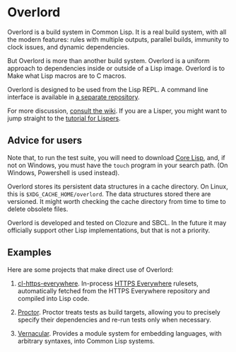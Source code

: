 # Overlord

Overlord is a build system in Common Lisp. It is a real build system,
with all the modern features: rules with multiple outputs, parallel
builds, immunity to clock issues, and dynamic dependencies.

But Overlord is more than another build system. Overlord is a uniform
approach to dependencies inside or outside of a Lisp image. Overlord
is to Make what Lisp macros are to C macros.

Overlord is designed to be used from the Lisp REPL. A command line
interface is available in [a separate repository][cli].

For more discussion, [consult the wiki][wiki]. If you are a Lisper, you
might want to jump straight to the [tutorial for Lispers][tutorial].

## Advice for users

Note that, to run the test suite, you will need to
download [Core Lisp][], and, if not on Windows, you must have the
`touch` program in your search path. (On Windows, Powershell is
used instead).

Overlord stores its persistent data structures in a cache directory.
On Linux, this is `$XDG_CACHE_HOME/overlord`. The data structures
stored there are versioned. It might worth checking the cache
directory from time to time to delete obsolete files.

Overlord is developed and tested on Clozure and SBCL. In the future it
may officially support other Lisp implementations, but that is not a
priority.

## Examples

Here are some projects that make direct use of Overlord:

1. [cl-https-everywhere][]. In-process [HTTPS Everywhere][] rulesets,
   automatically fetched from the HTTPS Everywhere repository and
   compiled into Lisp code.

2. [Proctor][]. Proctor treats tests as build targets, allowing you to
   precisely specify their dependencies and re-run tests only when
   necessary.

3. [Vernacular][]. Provides a module system for embedding languages,
   with arbitrary syntaxes, into Common Lisp systems.

<!-- NB Don’t remove links, even if they’re not currently being used.
You might want them again later. -->

[Lisp1.5]: http://www.softwarepreservation.org/projects/LISP/lisp15_family#Lisp_15_Programmers_Manual_
[phase separation]: http://www.phyast.pitt.edu/~micheles/scheme/scheme21.html
[language tower]: www.phyast.pitt.edu/~micheles/scheme/scheme22.html
[ASDF]: https://common-lisp.net/project/asdf/
[Racket]: https://racket-lang.org/
[Redo]: https://github.com/apenwarr/redo
[implicit phasing]: http://www.cs.indiana.edu/~dyb/pubs/implicit-phasing.pdf
[burgled-batteries]: https://github.com/pinterface/burgled-batteries
[Bosom Serpent]: http://github.com/ruricolist/bosom-serpent
[yesql]: https://github.com/krisajenkins/yesql
[cl-yesql]: http://github.com/ruricolist/cl-yesql
[HTTPS Everywhere]: https://github.com/EFForg/https-everywhere
[cl-https-everywhere]: http://github.com/ruricolist/cl-https-everywhere
[Instaparse]: https://github.com/Engelberg/instaparse
[Pseudoscheme]: https://github.com/sharplispers/pseudoscheme
[ragg]: http://www.hashcollision.org/ragg/
[shlex]: https://github.com/python/cpython/blob/master/Lib/shlex.py
[HCL]: http://www.jucs.org/jucs_16_2/embedding_hygiene_compatible_macros
[Shen]: http://www.shenlanguage.org/
[Serapeum]: https://github.com/ruricolist/serapeum
[at-exp]: https://docs.racket-lang.org/scribble/reader-internals.html
[CL-JavaScript]: http://marijnhaverbeke.nl/cl-javascript/
[Snowball]: http://snowballstem.org
[explicit renaming]: https://doi.org/10.1145/1317265.1317269
[Core Lisp home]: http://www.p-cos.net/core-lisp.html
[r6rs-imports]: http://www.r6rs.org/final/html/r6rs/r6rs-Z-H-10.html#node_chap_7
[package-local nicknames]: http://sbcl.org/manual/index.html#Package_002dLocal-Nicknames
[Grosskurth]: https://uwspace.uwaterloo.ca/handle/10012/2673
[apenwarr]: https://github.com/apenwarr/redo
[Ghuloum]: https://dl.acm.org/citation.cfm?id=1626863
[submodules]: https://dl.acm.org/citation.cfm?id=2517211
[YWIW]: https://dl.acm.org/citation.cfm?id=581486
[Racket Manifesto]: http://www.ccs.neu.edu/home/matthias/manifesto/
[ISLISP]: http://islisp.info/
[Core Lisp]: http://github.com/ruricolist/core-lisp
[SLIME]: http://common-lisp.net/project/slime/
[SLY]: https://github.com/joaotavora/sly
[Gasbichler]: https://pdfs.semanticscholar.org/8af5/fbb7988f83baa5a6c3e93e0db4c381abfc3a.pdf
[Bawden]: https://people.csail.mit.edu/alan/mtt/
[Frink]: https://frinklang.org
[LoL]: http://www.letoverlambda.com/
[djb-redo]: https://cr.yp.to/redo.html
[djb]: https://cr.yp.to/djb.html
[Beautiful Racket]: http://beautifulracket.com
[Maxima]: https://sourceforge.net/projects/maxima/
[ACL2]: https://www.cs.utexas.edu/users/moore/acl2/
[hopeless]: https://gist.github.com/samth/3083053
[parser generator]: http://cliki.net/parser%20generator
[Boot]: http://boot-clj.com
[Make]: https://www.gnu.org/software/make/
[Roswell]: https://github.com/roswell/roswell
[cl-launch]: http://cliki.net/cl-launch
[dev]: https://github.com/ruricolist/overlord/tree/dev
[Quicklisp]: https://www.quicklisp.org/beta/
[wiki]: https://github.com/ruricolist/overlord/wiki
[parallelism]: https://github.com/ruricolist/overlord/wiki/Parallelism-in-Overlord
[Proctor]: https://github.com/ruricolist/proctor
[Vernacular]: https://github.com/ruricolist/vernacular
[tutorial]: https://github.com/ruricolist/overlord/wiki/Overlord-for-Lispers:-A-Tutorial
[cli]: https://github.com/ruricolist/overlord-cli

<!-- NB Don’t remove links, even if they’re not currently being used.
You might want them again later. -->


<!-- Local Variables: -->
<!-- compile-command: "pandoc README.md -o README.html" -->
<!-- End: -->
